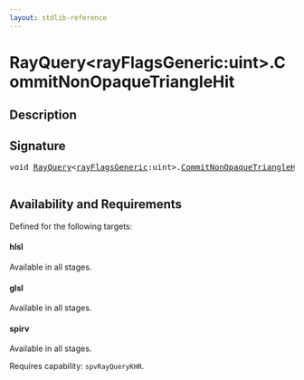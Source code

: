 ```yaml
---
layout: stdlib-reference
---
```


# RayQuery\<rayFlagsGeneric:uint\>\.CommitNonOpaqueTriangleHit

## Description





## Signature 

<pre>
void <a href="/stdlib-reference/types/RayQuery/index" class="code_type">RayQuery</a>&lt;<a href="/stdlib-reference/types/RayQuery/index#typeparam-rayFlagsGeneric" class="code_var">rayFlagsGeneric</a>:uint&gt;.<a href="/stdlib-reference/types/RayQuery/CommitNonOpaqueTriangleHit">CommitNonOpaqueTriangleHit</a>();

</pre>

## Availability and Requirements

Defined for the following targets:

#### hlsl
Available in all stages.

#### glsl
Available in all stages.

#### spirv
Available in all stages.

Requires capability: `spvRayQueryKHR`.


